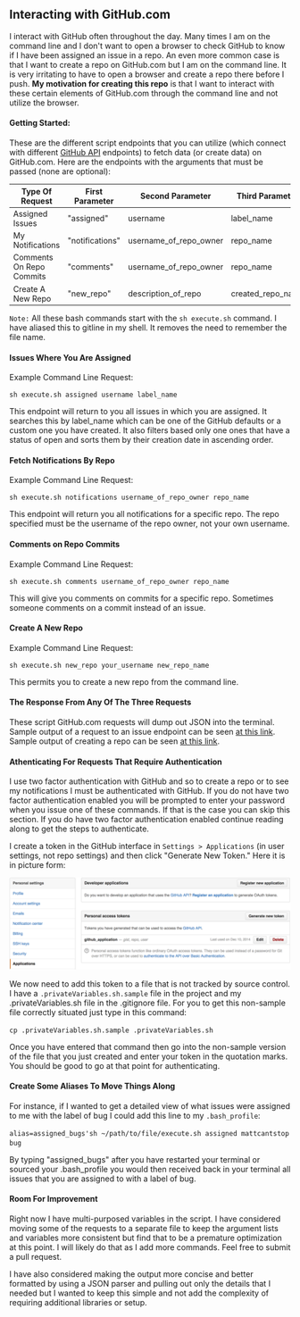 ## Interacting with GitHub.com

I interact with GitHub often throughout the day. Many times I am on the
command line and I don't want to open a browser to check GitHub to know
if I have been assigned an issue in a repo. An even more common case is
that I want to create a repo on GitHub.com but I am on the command line.
It is very irritating to have to open a browser and create a repo there
before I push. **My motivation for creating this repo** is that I want
to interact with these certain elements of GitHub.com through the
command line and not utilize the browser. 

#### Getting Started:

These are the different script endpoints that you can utilize (which connect with different [GitHub API](https://developer.github.com/v3/) endpoints) to fetch data (or create data) on GitHub.com. Here are the endpoints with the arguments that must be passed (none are optional):

|Type Of Request|First Parameter|Second Parameter|Third Parameter|Fourth Parameter|
|---|---|---|---|---|
|Assigned Issues|"assigned"|username|label_name|NA|
|My Notifications|"notifications"|username_of_repo_owner|repo_name|NA|
|Comments On Repo Commits|"comments"|username_of_repo_owner|repo_name|NA|
|Create A New Repo|"new_repo"|description_of_repo|created_repo_name|is_private (bool)|

`Note:` All these bash commands start with the `sh execute.sh`
command. I have aliased this to gitline in my shell. It removes the need
to remember the file name.

#### Issues Where You Are Assigned

Example Command Line Request:

```
sh execute.sh assigned username label_name
```

This endpoint will return to you all issues in which you are assigned. It
searches this by label_name which can be one of the GitHub defaults or a
custom one you have created. It also filters based only one ones that
have a status of open and sorts them by their creation date in ascending
order.

#### Fetch Notifications By Repo

Example Command Line Request:
```
sh execute.sh notifications username_of_repo_owner repo_name
```

This endpoint will return you all notifications for a specific repo. The
repo specified must be the username of the repo owner, not your own
username.

#### Comments on Repo Commits

Example Command Line Request:

```
sh execute.sh comments username_of_repo_owner repo_name
```

This will give you comments on commits for a specific repo. Sometimes
someone comments on a commit instead of an issue.

#### Create A New Repo

Example Command Line Request:

```
sh execute.sh new_repo your_username new_repo_name
```

This permits you to create a new repo from the command line. 

#### The Response From Any Of The Three Requests

These script GitHub.com requests will dump out JSON into the terminal. Sample output of a request to an issue endpoint can be seen [at this link](https://developer.github.com/v3/issues/). Sample output of creating a repo can be seen [at this link](https://developer.github.com/v3/repos/#create).

#### Athenticating For Requests That Require Authentication

I use two factor authentication with GitHub and so to create a repo or
to see my notifications I must be authenticated with GitHub. If you do
not have two factor authentication enabled you will be prompted to enter
your password when you issue one of these commands. If that is the case
you can skip this section. If you do have two factor authentication
enabled continue reading along to get the steps to authenticate. 

I create a token in the GitHub interface in `Settings > Applications` (in user settings, not repo settings) and then
click "Generate New Token." Here it is in picture form:

![Settings Screen](settingsScreenShot.png)

We now need to add this token to a file that is not tracked by source
control. I have a `.privateVariables.sh.sample` file in
the project and my .privateVariables.sh file in the .gitignore file. For
you to get this non-sample file correctly situated just type in this
command:

`cp .privateVariables.sh.sample .privateVariables.sh`

Once you have entered that command then go into the non-sample version
of the file that you just created and enter your token in the quotation marks. You should be
good to go at that point for authenticating. 

#### Create Some Aliases To Move Things Along

For instance, if I wanted to get a detailed view of what issues were
assigned to me with the label of bug I could add this line to my `.bash_profile`:  

`alias=assigned_bugs'sh ~/path/to/file/execute.sh assigned mattcantstop bug`

By typing "assigned_bugs" after you have restarted your terminal or sourced your .bash_profile
you would then received back in your terminal all issues that you are
assigned to with a label of bug.

#### Room For Improvement

Right now I have multi-purposed variables in the script. I have
considered moving some of the requests to a separate file to keep the
argument lists and variables more consistent but find that to be a
premature optimization at this point. I will likely do that as I add
more commands. Feel free to submit a pull request. 

I have also considered making the output more concise and better
formatted by using a JSON parser and pulling out only the details that I
needed but I wanted to keep this simple and not add the complexity of
requiring additional libraries or setup. 
